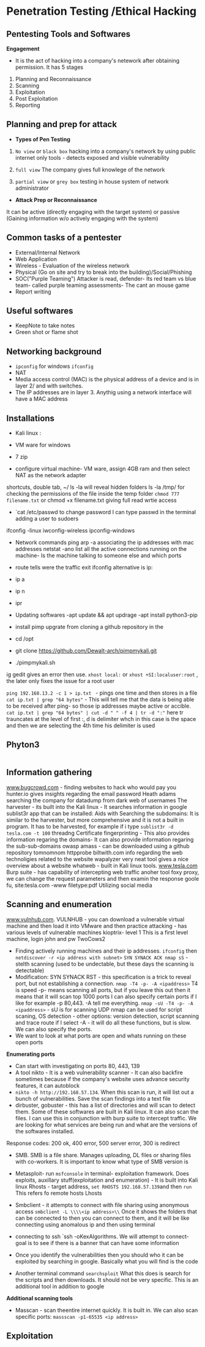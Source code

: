 # Penetration Testing /Ethical Hacking



## Pentesting Tools and Softwares


 **Engagement**
- It is the act of hacking into a company's netework after obtaining permission. It has 5 stages

1. Planning and Reconnaissance
2. Scanning
3. Exploitation
4. Post Exploitation
5. Reporting


## Planning and prep for attack


- **Types of Pen Testing**

1. `No view` or `black box` hacking into a company's network by using public internet only tools - detects exposed and visible vulnerability

2. `full view` The company gives full knowlege of the network 

3. `partial view` or `grey box`  testing in house system of network administrator

- **Attack Prep or Reconnaissance**

It can be active (directly engaging with the target system) or passive (Gaining information w/o actively engaging with the system) 

## Common tasks of a pentester

- External/Internal Network
- Web Application
- Wireless - Evaluation of the wireless network
- Physical (Go on site and try to break into the building)/Social/Phishing
- SOC("Purple Teaming") Attacker is read, defender- Its red team vs blue team- called purple teaming assessments- The cant an mouse game
- Report writing

## Useful softwares
 - KeepNote to take notes
 - Green shot or flame shot

 ## Networking background

- `ipconfig` for windows `ifconfig`
- NAT
- Media access control (MAC) is the physical address of a device and is in layer 2/ and with switches. 
- The IP addresses are in layer 3. Anythig using a network interface will have a MAC address

## Installations

- Kali linux : 
- VM ware for windows
- 7 zip

- configure virtual machine- VM ware, assign 4GB ram and then select NAT as the network adapter

shortcuts, double tab, ~/
ls -la will reveal hidden folders
ls -la /tmp/  for checking the permissions of the file inside the temp folder
`chmod 777 filename.txt` or chmod +x filename.txt giving full read wrtie access
- `cat /etc/passwd
to change password I can type passwd in the terminal
adding a user to sudoers

ifconfig -linux
iwconfig-wireless
ipconfig-windows

- Network commands
ping
arp -a associating the ip addresses with mac addresses
netstat -ano list all the active connections running on the machine- Is the machine talking to someone else and which ports
- route tells were the traffic exit
ifconfig alternative is ip:
- ip a
- ip n
- ipr

- Updating softwares
-apt update && apt updrage
-apt install python3-pip

- install pimp upgrate from cloning a github repository in the 
- cd /opt
- git clone https://github.com/Dewalt-arch/pimpmykali.git
- ./pimpmykali.sh

ig gedit gives an error then use.
`xhost local:` or `xhost +SI:localuser:root` , the later only fixes the issue for a root user

`ping 192.168.13.2 -c 1 > ip.txt ` - pings one time and then stores in a file
`cat ip.txt | grep "64 bytes"` - This will tell me that the data is being able to be received after ping- so those ip addresses maybe active or accible. 
`cat ip.txt | grep "64 bytes" | cut -d " " -f 4 | tr -d ":"` here tr trauncates at the level of first :, d is delimiter whch in this case is the space and then we are selecting the 4th time his delimiter is used


## Phyton3

```python


```
## Information gathering

www.bugcrowd.com - finding websites to hack who would pay you
hunter.io gives insights regarding the email password
Heath adams searching the company for datadump from dark web of usernames
The harvester - its built into the Kali linux - It searches information in google
sublist3r app that can be installed: Aids with Searching the subdomains: It is similar to the harvester, but more comprehensive and it is not a built in program. It has to be harvested, for example if i type `sublist3r -d tesla.com -t 100` threadng
Certificate fingerprinting - This also provides information regaring the domains- It can also provide information regaring the sub-sub-domains
owasp amass - can be downloaded using a github repository
tomnomnom httpprobe
biltwith.com info regarding the web technoligies related to the website 
wapalyzer very neat tool gives a nice overview about a website
whatweb - built in Kali linux tools. www.tesla.com
Burp suite - has capability of intercepting web traffic anoher tool foxy proxy, we can change the request parameters and then examin the response
goole fu, site:tesla.com -www filetype:pdf
Utilizing social media

## Scanning and enumeration

www.vulnhub.com. VULNHUB - you can download a vulnerable virtual machine and then load it into VMware and then practice attacking - has various levels of vulnerable machines
kioptrix- level 1 This is a first level machine, login john and pw TwoCows2
- Finding actively running machines and their ip addresses. `ifconfig`  then `netdiscover -r <ip address with subnet>`
`SYN SYNACK ACK nmap sS` - stelth scanning (used to be undectable, but these days the scanning is detectable)
- Modification: SYN SYNACK RST - this specification is a trick to reveal port, but not establishing a connection. 
`nmap -T4 -p- -A <ipaddress>` T4 is speed -p- means scanning all ports, but if you leave this out then it means that it will scan top 1000 ports I can also specify certain ports if I like for example -p 80,443. -A tell me everything. 
`nmap -sU -T4 -p- -A <ipaddress>`  - sU is for scanning UDP
nmap can be used for script scaning, OS detection - other options: version detection, script scanning and trace route if I select -A - it will do all these functions, but is slow. We can also specify the ports. 
- We want to look at what ports are open and whats running on these open ports


**Enumerating ports**
- Can start with investigating on ports 80, 443, 139
- A tool nikto - It is a web vulnerability scanner - It can also backfire sometimes because if the company's website uses advance security features, it can autoblock
- `nikto -h http://192.168.57.134`. When this scan is run, it will list out a bunch of vulnerabilities. Save the scan findings into a text file
- dirbuster, gobuster - this has a list of directories and will scan to detect them. Some of these softwares are built in Kali linux. It can also scan the files. I can use this in conjunction with burp suite to intercept traffic. We are looking for what services are being run and what are the versions of the softwares installed. 

Response codes: 200 ok, 400 error, 500 server error, 300 is redirect

- SMB. SMB is a file share. Manages uploading, DL files or sharing files with co-workers. It is important to know what type of SMB version is 
- Metasploit- run `msfconsole` in terminal- exploitation framework. Does exploits, auxillary stuff(exploitation and enumeration) - It is built into Kali linux
    Rhosts - target address, `set RHOSTS 192.168.57.139`and then `run` This refers fo remote hosts
    Lhosts
- Smbclient - it attempts to connect with file sharing using anonymous access `smbclient -L \\\\<ip address>\\` Once it shows the folders that can be connected to then you can connect to them, and it will be like connecting using anomalous ip and then using terminal

- connecting to ssh `ssh <ipaddress> -oKexAlgorithms. We will attempt to connect- goal is to see if there is a banner that can have some information

- Once you identify the vulnerabilities then you should who it can be exploited by searching in google. Basically what you will find is the code

- Another terminal command `searchsploit` What this does is search for the scripts and then downloads. It should not be very specific. This is an additional tool in addition to google

**Additional scanning tools**
- Masscan - scan theentire internet quickly. It is built in. We can also scan specific ports: `massscan -p1-65535 <ip address>`

## Exploitation

